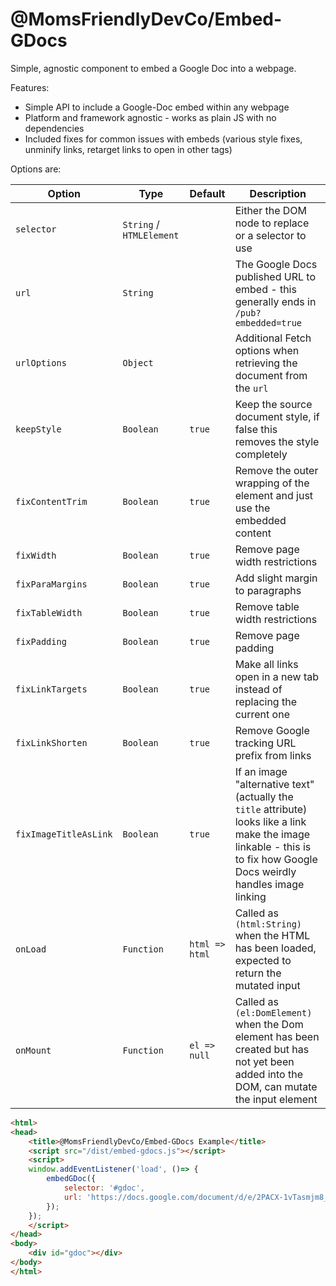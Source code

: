 @MomsFriendlyDevCo/Embed-GDocs
==============================
Simple, agnostic component to embed a Google Doc into a webpage.

Features:
* Simple API to include a Google-Doc embed within any webpage
* Platform and framework agnostic - works as plain JS with no dependencies
* Included fixes for common issues with embeds (various style fixes, unminify links, retarget links to open in other tags)


Options are:

| Option                | Type                     | Default        | Description                                                                                                                                                              |
|-----------------------|--------------------------|----------------|--------------------------------------------------------------------------------------------------------------------------------------------------------------------------|
| `selector`            | `String` / `HTMLElement` |                | Either the DOM node to replace or a selector to use                                                                                                                      |
| `url`                 | `String`                 |                | The Google Docs published URL to embed - this generally ends in `/pub?embedded=true`                                                                                     |
| `urlOptions`          | `Object`                 |                | Additional Fetch options when retrieving the document from the `url`                                                                                                     |
| `keepStyle`           | `Boolean`                | `true`         | Keep the source document style, if false this removes the style completely                                                                                               |
| `fixContentTrim`      | `Boolean`                | `true`         | Remove the outer wrapping of the element and just use the embedded content                                                                                               |
| `fixWidth`            | `Boolean`                | `true`         | Remove page width restrictions                                                                                                                                           |
| `fixParaMargins`      | `Boolean`                | `true`         | Add slight margin to paragraphs                                                                                                                                          |
| `fixTableWidth`       | `Boolean`                | `true`         | Remove table width restrictions                                                                                                                                          |
| `fixPadding`          | `Boolean`                | `true`         | Remove page padding                                                                                                                                                      |
| `fixLinkTargets`      | `Boolean`                | `true`         | Make all links open in a new tab instead of replacing the current one                                                                                                    |
| `fixLinkShorten`      | `Boolean`                | `true`         | Remove Google tracking URL prefix from links                                                                                                                             |
| `fixImageTitleAsLink` | `Boolean`                | `true`         | If an image "alternative text" (actually the `title` attribute) looks like a link make the image linkable - this is to fix how Google Docs weirdly handles image linking |
| `onLoad`              | `Function`               | `html => html` | Called as `(html:String)` when the HTML has been loaded, expected to return the mutated input                                                                            |
| `onMount`             | `Function`               | `el => null`   | Called as `(el:DomElement)` when the Dom element has been created but has not yet been added into the DOM, can mutate the input element                                  |


```html
<html>
<head>
	<title>@MomsFriendlyDevCo/Embed-GDocs Example</title>
	<script src="/dist/embed-gdocs.js"></script>
	<script>
	window.addEventListener('load', ()=> {
		embedGDoc({
			selector: '#gdoc',
			url: 'https://docs.google.com/document/d/e/2PACX-1vTasmjm8_rI_tzzzMs0xl5AhjafHXCPs33uyq6VShbMepnlkumS9rDBkxbEs0AAoAtdMRm-dmoGXxbR/pub?embedded=true',
		});
	});
	</script>
</head>
<body>
	<div id="gdoc"></div>
</body>
</html>
```

